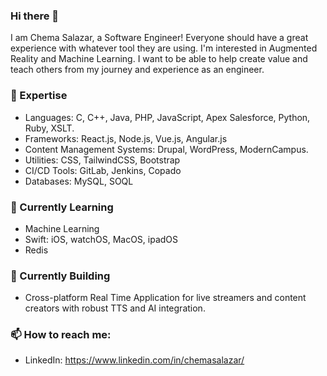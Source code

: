 ### Hi there 👋

I am Chema Salazar, a Software Engineer! Everyone should have a great experience with whatever tool they are using. I'm interested in Augmented Reality and Machine Learning. I want to be able to help create value and teach others from my journey and experience as an engineer. 


### 🔭 Expertise

- Languages: C, C++, Java, PHP, JavaScript, Apex Salesforce, Python, Ruby, XSLT.
- Frameworks: React.js, Node.js, Vue.js, Angular.js
- Content Management Systems: Drupal, WordPress, ModernCampus.
- Utilities: CSS, TailwindCSS, Bootstrap
- CI/CD Tools: GitLab, Jenkins, Copado
- Databases: MySQL, SOQL


### 🌱 Currently Learning

- Machine Learning
- Swift: iOS, watchOS, MacOS, ipadOS
- Redis

### 🌱 Currently Building

- Cross-platform Real Time Application for live streamers and content creators with robust TTS and AI integration.


### 📫 How to reach me:

- LinkedIn: https://www.linkedin.com/in/chemasalazar/
<!-- - GitHub: https://github.com/ChemaSalazar/  -->
<!-- - Email: ChemaSalazar@Outlook.com 
- Twitter: https://twitter.com/CodeWithChema -->

<!--
**ChemaSalazar/ChemaSalazar** is a ✨ _special_ ✨ repository because its `README.md` (this file) appears on your GitHub profile.

Here are some ideas to get you started:

- 🔭 I’m currently working on ...
- 🌱 I’m currently learning ...
- 👯 I’m looking to collaborate on ...
- 🤔 I’m looking for help with ...
- 💬 Ask me about ...
- 📫 How to reach me: ...
- 😄 Pronouns: ...
- ⚡ Fun fact: ...
-->
